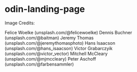 # odin-landing-page

Image Credits:

Felice Woelke (unsplash.com/@felicewoelke)
Dennis Buchner (unsplash.com/@baitman)
Jeremy Thomas (unsplash.com/@jeremythomasphoto)
Hans Isaacson (unsplash.com/@hans_isaacson)
Victor Grabarczyik (unsplash.com/@victor_vector)
Mitchell McCleary (unsplash.com/@mjmccleary)
Peter Aschoff (unsplash.com/@farbensammler)

